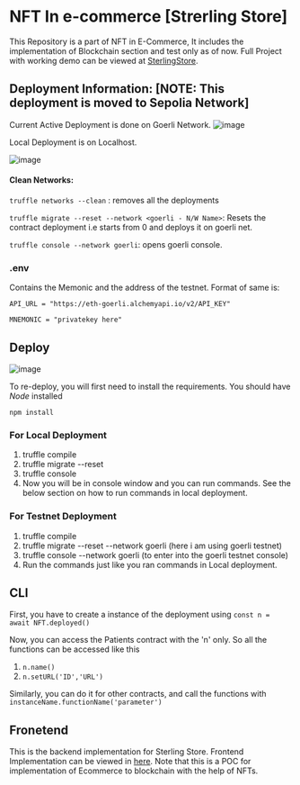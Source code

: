 # NFT In e-commerce [Strerling Store]

This Repository is a part of NFT in E-Commerce, It includes the implementation of Blockchain section and test only as of now. Full Project with working demo can be viewed at [SterlingStore](https://nftincommerce.vercel.app).

## Deployment Information: [NOTE: This deployment is moved to Sepolia Network]

Current Active Deployment is done on Goerli Network. 
![image](https://user-images.githubusercontent.com/72505269/191512347-b93f5879-7047-4f39-87f1-4fbc754b15c5.png)


Local Deployment is on Localhost.

![image](https://user-images.githubusercontent.com/72505269/191512294-8c6c3db7-0956-4614-ab5b-9bc3ac600b04.png)



#### Clean Networks:

```truffle networks --clean``` : removes all the deployments

```truffle migrate --reset --network <goerli - N/W Name>```: Resets the contract deployment i.e starts from 0 and deploys it on goerli net.

```truffle console --network goerli```: opens goerli console.


### .env

Contains the Memonic and the address of the testnet. Format of same is:

```
API_URL = "https://eth-goerli.alchemyapi.io/v2/API_KEY"

MNEMONIC = "privatekey here"
```

## Deploy

![image](https://user-images.githubusercontent.com/72505269/191513057-efcaf329-5507-4109-b6ec-eab09e560df8.png)


To re-deploy, you will first need to install the requirements.
You should have *Node* installed

`npm install`

### For Local Deployment

1. truffle compile
2. truffle migrate --reset 
3. truffle console
4. Now you will be in console window and you can run commands. See the below section on how to run commands in local deployment.

### For Testnet Deployment

1. truffle compile
2. truffle migrate --reset  --network goerli (here i am using goerli testnet)
3. truffle console --network goerli (to enter into the goerli testnet console)
4. Run the commands just like you ran commands in Local deployment.


## CLI

First, you have to create a instance of the deployment using `const n = await NFT.deployed()`

Now, you can access the Patients contract with the 'n' only. So all the functions can be accessed like this

1. `n.name()`
2. `n.setURL('ID','URL')`

Similarly, you can do it for other contracts, and call the functions with `instanceName.functionName('parameter')`


## Fronetend

This is the backend implementation for Sterling Store. Frontend Implementation can be viewed in [here](https://github.com/PrashantAmoli/NFTCommerce).
Note that this is a POC for implementation of Ecommerce to blockchain with the help of NFTs.
